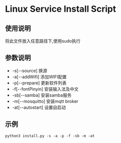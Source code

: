 # Linux Service Install Script

## 使用说明
将此文件放入任意路径下,使用sudo执行

## 参数说明
-  -s[--source] 换源
-  -a[--addWifi] 添加WIFI配置
-  -p[--prepare] 更新软件列表
-  -f[--fontPinyin] 安装输入法及中文
-  -sb[--samba] 安装samba服务
-  -m[--mosquitto] 安装mqtt broker
-  -at[--autostart] 设置自启动

## 示例

`python3 install.py -s -a -p -f -sb -m -at`
